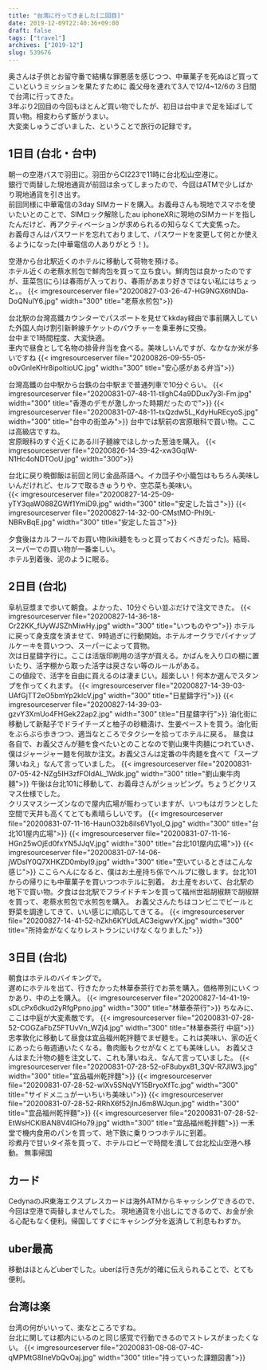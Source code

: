 ```yaml
---
title: "台湾に行ってきました[二回目]"
date: 2019-12-09T22:40:36+09:00
draft: false
tags: ["travel"]
archives: ["2019-12"]
slug: 539676
---
```

奥さんは子供とお留守番で結構な罪悪感を感じつつ、中華菓子を死ぬほど買ってこいというミッションを果たすために
義父母を連れて3人で12/4~12/6の３日間で台湾に行ってきた。  
3年ぶり2回目の今回もほとんど買い物でしたが、初日は台中まで足を延ばして買い物。相変わらず飯がうまい。  
大変楽しゅうございました、ということで旅行の記録です。

## 1日目 (台北・台中)
朝一の空港バスで羽田に。羽田からCI223で11時に台北松山空港に。  
銀行で両替した現地通貨が前回は余ってしまったので、今回はATMで少しばかり現地通貨を引き出す。  
前回同様に中華電信の3day SIMカードを購入。お義母さんも現地でスマホを使いたいとのことで、SIMロック解除したau iphoneXRに現地のSIMカードを指したんだけど、再アクティベーションが求められるの知らなくて大変焦った。   
お義母さんはパスワードを忘れておりまして、パスワードを変更して何とか使えるようになった(中華電信の人ありがとう！)。

空港から台北駅近くのホテルに移動して荷物を預ける。  
ホテル近くの老蔡水煎包で鮮肉包を買って立ち食い。鮮肉包は良かったのですが、韮菜包(にら)は春雨が入っており、春雨があまり好きではない私にはちょっと。。
{{< imgresourceserver file="20200827-03-26-47-HG9NGX6tNDa-DoQNulY6.jpg" width="300" title="老蔡水煎包">}}


台北駅の台灣高鐵カウンターでパスポートを見せてkkday経由で事前購入していた外国人向け割引新幹線チケットのバウチャーを乗車券に交換。  
台中まで1時間程度、大変快適。  
車内で昼食として名物の排骨弁当を食べる。美味しいんですが、なかなか米が多いですね
{{< imgresourceserver file="20200826-09-55-05-o0vGnleKHr8ipoltioUC.jpg" width="300" title="安心感がある弁当">}}

台灣高鐵の台中駅から台鉄の台中駅まで普通列車で10分ぐらい。
{{< imgresourceserver file="20200831-07-48-11-tlIghC4a9DDux7y3l-Fm.jpg" width="300" title="香港のデモが激しかった時期だったので">}}
{{< imgresourceserver file="20200831-07-48-11-txQzdw5L_KdyHuREcyoS.jpg" width="300" title="台中の街並み">}}
台中では駅前の宮原眼科で買い物。ここは高級店ですね。   
宮原眼科のすぐ近くにある川子麺線でほしかった葱油を購入。
{{< imgresourceserver file="20200826-14-39-42-xw3GqIW-N1Hc4oNDTOoU.jpg" width="300">}}

台北に戻り晩御飯は前回と同じ金品茶語へ。イカ団子や小籠包はもちろん美味しいんだけれど、セルフで取るきゅうりや、空芯菜も美味い。   
{{< imgresourceserver file="20200827-14-25-09-yTY3qaW088ZGWf1YmiD9.jpg" width="300" title="安定した旨さ">}}
{{< imgresourceserver file="20200827-14-32-00-CMstMO-PhI9L-NBRvBqE.jpg" width="300" title="安定した旨さ">}}

夕食後はカルフールでお買い物(kiki麺をもっと買っておくべきだった)。結局、スーパーでの買い物が一番楽しい。   
ホテル到着後、泥のように眠る。

## 2日目 (台北)
阜杭豆漿まで歩いて朝食。よかった、10分ぐらい並ぶだけで注文できた。
{{< imgresourceserver file="20200827-14-36-18-Cr22KK_fUyWJSZhMiwHy.jpg" width="300" title="いつものやつ">}}
ホテルに戻って身支度を済ませて、9時過ぎに行動開始。ホテルオークラでパイナップルケーキを買いつつ、スーパーによって買物。  
次は日星鑄字行に。ここは活版印刷用の活字が買える。かばんを入り口の棚に置いたり、活字棚から取った活字は戻さない等のルールがある。  
この値段で、活字を自由に買えるのは凄まじい。超楽しい！何本か選んでスタンプを作ってくれます。
{{< imgresourceserver file="20200827-14-39-03-UAfGjTT2eO5bmYp2kIcV.jpg" width="300" title="日星鑄字行">}}
{{< imgresourceserver file="20200827-14-39-03-gzvY3XmUo4FHGek22ap2.jpg" width="300" title="日星鑄字行">}}
油化街に移動して新點子でドライチーズと柚子の砂糖漬け、生姜ペーストを買う。油化街をぶらぶら歩きつつ、適当なところでタクシーを拾ってホテルに戻る。
昼食は各自で、お義父さんが麺を食べたいとのことなので劉山東牛肉麺につれていき、
僕はジャージャー麺を何故か注文。お義父さんは定番の牛肉麺を食べて「スープ薄いねえ」なんて言っていました。
{{< imgresourceserver file="20200831-07-05-42-NZg5IH3zfFOIdAL_1Wdk.jpg" width="300" title="劉山東牛肉麺">}}
午後は台北101に移動して、お義母さんがショッピング。ちょうどクリスマス仕様でした。  
クリスマスシーズンなので屋内広場が賑わっていますが、いつもはガランとした空間で天井も高くてとても素晴らしいです。
{{< imgresourceserver file="20200831-07-11-16-HaunO32b8iIs6V1yol_Q.jpg" width="300" title="台北101屋内広場">}}
{{< imgresourceserver file="20200831-07-11-16-HGn25wOjEd0fxYN5JJqV.jpg" width="300" title="台北101屋内広場">}}
{{< imgresourceserver file="20200831-07-14-06-jWDslY0Q7XHKZD0mbyI9.jpg" width="300" title="空いているときはこんな感じ">}}
ここらへんになると、僕はお土産持ち係でヘルプに徹します。台北101からの帰りにも中華菓子を買いつつホテルに到着。
お土産をおいて、台北駅の地下で買い物。夕食は台北駅でフライドチキンを買って福州世祖胡椒餅で胡椒餅を買って、老蔡水煎包で水煎包を購入。
お義父さんたちはコンビニでビールと野菜を調達してきて、いい感じに順応してきてる。
{{< imgresourceserver file="20200827-14-41-52-hZkh6KYUdLAC3eigwvYX.jpg" width="300" title="所持金がなくなりレストランにいけなくなりました">}}

## 3日目 (台北)
朝食はホテルのバイキングで。  
遅めにホテルを出て、行きたかった林華泰茶行でお茶を購入。価格帯別にいくつかあり、中の上を購入。
{{< imgresourceserver file="20200827-14-41-19-sDLcPx6dkud2yRfgPpno.jpg" width="300" title="林華泰茶行">}}
ちなみに、ここは中庭が大変素敵です。
{{< imgresourceserver file="20200831-07-28-52-COGZaFbZ5FTUvVn_WZj4.jpg" width="300" title="林華泰茶行 中庭">}}
忠孝敦化に移動して昼食は宜品福州乾拌麵でまぜ麺を。これは美味い、家の近くにあったら毎週通いたくなる。魯肉飯もクセがなくとても美味しい。
お義父さんはまた汁物の麺を注文して、これも薄いねえ、なんて言っていました。
{{< imgresourceserver file="20200831-07-28-52-oF8ubyxB1_3QV-R7JlW3.jpg" width="300" title="宜品福州乾拌麵">}}
{{< imgresourceserver file="20200831-07-28-52-wIXv5SNqVY15BryoXfTc.jpg" width="300" title="サイドメニュがーいちいち美味い">}}
{{< imgresourceserver file="20200831-07-28-52-RRhX6f52jInJ6m8WJqun.jpg" width="300" title="宜品福州乾拌麵">}}
{{< imgresourceserver file="20200831-07-28-52-EtWsHCKIBAN8V4IGHo79.jpg" width="300" title="宜品福州乾拌麵">}}
一禾堂で機内食用のパンを買って、地下鉄に乗りつつホテルに到着。  
珍煮丹で甘いタイ茶を買って、ホテルロビーで時間を潰して台北松山空港へ移動。
無事帰国

## カード
CedynaのJR東海エクスプレスカードは海外ATMからキャッシングできるので、今回は空港で両替しませんでした。
現地通貨を小出しにできるので、お金が余る心配もなく便利。帰国してすぐにキャシング分を返済して利息もわずか。
## uber最高
移動はほとんどuberでした。uberは行き先が的確に伝えられることで、とても便利。
## 台湾は楽
台湾の何がいいって、楽なところですね。  
台北に関しては都内にいるのと同じ感覚で行動できるのでストレスがまったくない。
{{< imgresourceserver file="20200831-08-08-07-4C-qMPMtG8IneVbQvOaj.jpg" width="300" title="持っていった課題図書">}}